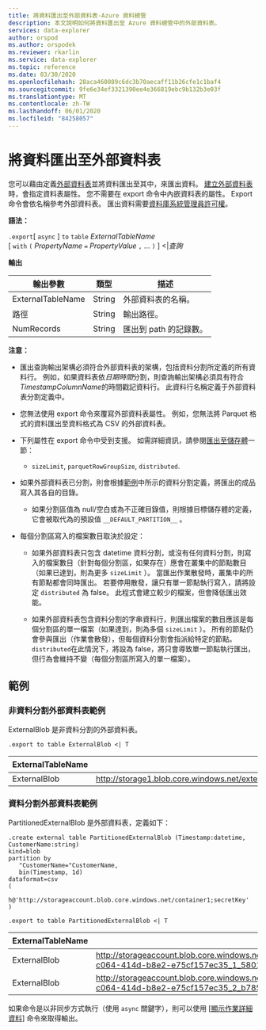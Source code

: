 ```yaml
---
title: 將資料匯出至外部資料表-Azure 資料總管
description: 本文說明如何將資料匯出至 Azure 資料總管中的外部資料表。
services: data-explorer
author: orspod
ms.author: orspodek
ms.reviewer: rkarlin
ms.service: data-explorer
ms.topic: reference
ms.date: 03/30/2020
ms.openlocfilehash: 28aca460089c6dc3b70aecaff11b26cfe1c1baf4
ms.sourcegitcommit: 9fe6e34ef3321390ee4e366819ebc9b132b3e03f
ms.translationtype: MT
ms.contentlocale: zh-TW
ms.lasthandoff: 06/01/2020
ms.locfileid: "84258057"
---
```

# <a name="export-data-to-an-external-table"></a>將資料匯出至外部資料表

您可以藉由定義[外部資料表](../externaltables.md)並將資料匯出至其中，來匯出資料。
[建立外部資料表](../external-tables-azurestorage-azuredatalake.md#create-or-alter-external-table)時，會指定資料表屬性。 您不需要在 export 命令中內嵌資料表的屬性。 Export 命令會依名稱參考外部資料表。 匯出資料需要[資料庫系統管理員許可權](../access-control/role-based-authorization.md)。

**語法：**

`.export`[ `async` ] `to` `table` *ExternalTableName* <br>
[ `with` `(` *PropertyName* `=` *PropertyValue* `,` ... `)` ] <|*查詢*

**輸出**

|輸出參數 |類型 |描述
|---|---|---
|ExternalTableName  |String |外部資料表的名稱。
|路徑|String|輸出路徑。
|NumRecords|String| 匯出到 path 的記錄數。

**注意：**
* 匯出查詢輸出架構必須符合外部資料表的架構，包括資料分割所定義的所有資料行。 例如，如果資料表依*日期時間*分割，則查詢輸出架構必須具有符合*TimestampColumnName*的時間戳記資料行。 此資料行名稱定義于外部資料表分割定義中。

* 您無法使用 export 命令來覆寫外部資料表屬性。
 例如，您無法將 Parquet 格式的資料匯出至資料格式為 CSV 的外部資料表。

* 下列屬性在 export 命令中受到支援。 如需詳細資訊，請參閱[匯出至儲存體](export-data-to-storage.md)一節： 
   * `sizeLimit`, `parquetRowGroupSize`, `distributed`.

* 如果外部資料表已分割，則會根據[範例](#partitioned-external-table-example)中所示的資料分割定義，將匯出的成品寫入其各自的目錄。 
  * 如果分割區值為 null/空白或為不正確目錄值，則根據目標儲存體的定義，它會被取代為的預設值 `__DEFAULT_PARTITION__` 。 

* 每個分割區寫入的檔案數目取決於設定：
   * 如果外部資料表只包含 datetime 資料分割，或沒有任何資料分割，則寫入的檔案數目（針對每個分割區，如果存在）應會在叢集中的節點數目（如果已達到，則為更多 `sizeLimit` ）。 當匯出作業散發時，叢集中的所有節點都會同時匯出。 若要停用散發，讓只有單一節點執行寫入，請將設定 `distributed` 為 false。 此程式會建立較少的檔案，但會降低匯出效能。

   * 如果外部資料表包含資料分割的字串資料行，則匯出檔案的數目應該是每個分割區的單一檔案（如果達到，則為多個 `sizeLimit` ）。 所有的節點仍會參與匯出（作業會散發），但每個資料分割會指派給特定的節點。 `distributed`在此情況下，將設為 false，將只會導致單一節點執行匯出，但行為會維持不變（每個分割區所寫入的單一檔案）。

## <a name="examples"></a>範例

### <a name="non-partitioned-external-table-example"></a>非資料分割外部資料表範例

ExternalBlob 是非資料分割的外部資料表。 
```kusto
.export to table ExternalBlob <| T
```

|ExternalTableName|路徑|NumRecords|
|---|---|---|
|ExternalBlob|http://storage1.blob.core.windows.net/externaltable1cont1/1_58017c550b384c0db0fea61a8661333e.csv|10|

### <a name="partitioned-external-table-example"></a>資料分割外部資料表範例

PartitionedExternalBlob 是外部資料表，定義如下： 

```kusto
.create external table PartitionedExternalBlob (Timestamp:datetime, CustomerName:string) 
kind=blob
partition by 
   "CustomerName="CustomerName,
   bin(Timestamp, 1d)
dataformat=csv
( 
   h@'http://storageaccount.blob.core.windows.net/container1;secretKey'
)
```

```kusto
.export to table PartitionedExternalBlob <| T
```

|ExternalTableName|路徑|NumRecords|
|---|---|---|
|ExternalBlob|http://storageaccount.blob.core.windows.net/container1/CustomerName=customer1/2019/01/01/fa36f35c-c064-414d-b8e2-e75cf157ec35_1_58017c550b384c0db0fea61a8661333e.csv|10|
|ExternalBlob|http://storageaccount.blob.core.windows.net/container1/CustomerName=customer2/2019/01/01/fa36f35c-c064-414d-b8e2-e75cf157ec35_2_b785beec2c004d93b7cd531208424dc9.csv|10|

如果命令是以非同步方式執行（使用 `async` 關鍵字），則可以使用 [[顯示作業詳細資料](../operations.md#show-operation-details)] 命令來取得輸出。
